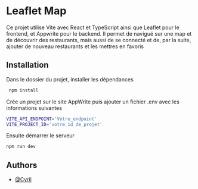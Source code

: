 
# Leaflet Map

Ce projet utilise Vite avec React et TypeScript ainsi que Leaflet pour le frontend, et Appwrite pour le backend.
Il permet de navigué sur une map et de découvrir des restaurants, mais aussi de se connecté et de, par la suite, ajouter de nouveau restaurants et les mettres en favoris

## Installation 

Dans le dossier du projet, installer les dépendances 

```bash
 npm install
```

Crée un projet sur le site AppWrite puis ajouter un fichier .env avec les informations suivantes

```bash
VITE_API_ENDPOINT='Votre_endpoint'
VITE_PROJECT_ID='votre_id_de_projet'
```

Ensuite démarrer le serveur 
```bash
npm run dev
```

## Authors

- [@Cyril](https://www.github.com/Cyril-vtn)

